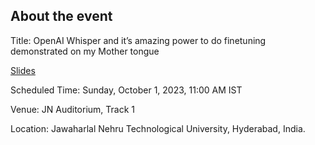 ## About the event

Title: OpenAI Whisper and it’s amazing power to do finetuning demonstrated on my Mother tongue

[Slides](https://kurianbenoy.com/talks/pyconindia-2023/pyconind.html#/title-slide)

Scheduled Time: Sunday, October 1, 2023, 11:00 AM IST

Venue: JN Auditorium, Track 1

Location: Jawaharlal Nehru Technological University, Hyderabad, India.
